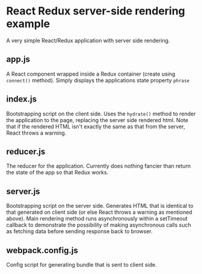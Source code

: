 # React Redux server-side rendering example
A very simple React/Redux application with server side rendering.
## app.js
A React component wrapped inside a Redux container (create using `connect()` method).
Simply displays the applications state property `phrase`

## index.js
Bootstrapping script on the client side. Uses the `hydrate()` method to render the application to the page, replacing the server side rendered html. Note that if the rendered HTML isn't exactly the same as that from the server, React throws a warning.

## reducer.js
The reducer for the application. Currently does nothing fancier than return the state of the app so that Redux works.

## server.js
Bootstrapping script on the server side. Generates HTML that is identical to that generated on client side (or else React throws a warning as mentioned above). Main rendering method runs asynchronously within a setTimeout callback to demonstrate the possibility of making asynchronous calls such as fetching data before sending response back to browser. 

## webpack.config.js
Config script for generating bundle that is sent to client side.
